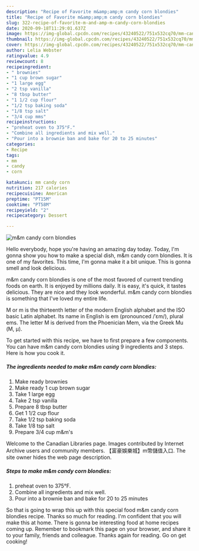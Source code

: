 ```yaml
---
description: "Recipe of Favorite m&amp;amp;m candy corn blondies"
title: "Recipe of Favorite m&amp;amp;m candy corn blondies"
slug: 322-recipe-of-favorite-m-and-amp-m-candy-corn-blondies
date: 2020-09-18T11:29:01.637Z
image: https://img-global.cpcdn.com/recipes/43240522/751x532cq70/mm-candy-corn-blondies-recipe-main-photo.jpg
thumbnail: https://img-global.cpcdn.com/recipes/43240522/751x532cq70/mm-candy-corn-blondies-recipe-main-photo.jpg
cover: https://img-global.cpcdn.com/recipes/43240522/751x532cq70/mm-candy-corn-blondies-recipe-main-photo.jpg
author: Lelia Webster
ratingvalue: 4.9
reviewcount: 8
recipeingredient:
- " brownies"
- "1 cup brown sugar"
- "1 large egg"
- "2 tsp vanilla"
- "8 tbsp butter"
- "1 1/2 cup flour"
- "1/2 tsp baking soda"
- "1/8 tsp salt"
- "3/4 cup mms"
recipeinstructions:
- "preheat oven to 375°F."
- "Combine all ingredients and mix well."
- "Pour into a brownie ban and bake for 20 to 25 minutes"
categories:
- Recipe
tags:
- mm
- candy
- corn

katakunci: mm candy corn 
nutrition: 217 calories
recipecuisine: American
preptime: "PT15M"
cooktime: "PT58M"
recipeyield: "2"
recipecategory: Dessert

---
```



![m&amp;m candy corn blondies](https://img-global.cpcdn.com/recipes/43240522/751x532cq70/mm-candy-corn-blondies-recipe-main-photo.jpg)

Hello everybody, hope you're having an amazing day today. Today, I'm gonna show you how to make a special dish, m&amp;m candy corn blondies. It is one of my favorites. This time, I'm gonna make it a bit unique. This is gonna smell and look delicious.

m&amp;m candy corn blondies is one of the most favored of current trending foods on earth. It is enjoyed by millions daily. It is easy, it's quick, it tastes delicious. They are nice and they look wonderful. m&amp;m candy corn blondies is something that I've loved my entire life.

M or m is the thirteenth letter of the modern English alphabet and the ISO basic Latin alphabet. Its name in English is em (pronounced /ˈɛm/), plural ems. The letter M is derived from the Phoenician Mem, via the Greek Mu (Μ, μ).


To get started with this recipe, we have to first prepare a few components. You can have m&amp;m candy corn blondies using 9 ingredients and 3 steps. Here is how you cook it.

<!--inarticleads1-->

##### The ingredients needed to make m&amp;m candy corn blondies:

1. Make ready  brownies
1. Make ready 1 cup brown sugar
1. Take 1 large egg
1. Take 2 tsp vanilla
1. Prepare 8 tbsp butter
1. Get 1 1/2 cup flour
1. Take 1/2 tsp baking soda
1. Take 1/8 tsp salt
1. Prepare 3/4 cup m&amp;m&#39;s


Welcome to the Canadian Libraries page. Images contributed by Internet Archive users and community members. 【富豪娛樂城】m幣儲值入口. The site owner hides the web page description. 

<!--inarticleads2-->

##### Steps to make m&amp;m candy corn blondies:

1. preheat oven to 375°F.
1. Combine all ingredients and mix well.
1. Pour into a brownie ban and bake for 20 to 25 minutes




So that is going to wrap this up with this special food m&amp;m candy corn blondies recipe. Thanks so much for reading. I'm confident that you will make this at home. There is gonna be interesting food at home recipes coming up. Remember to bookmark this page on your browser, and share it to your family, friends and colleague. Thanks again for reading. Go on get cooking!

